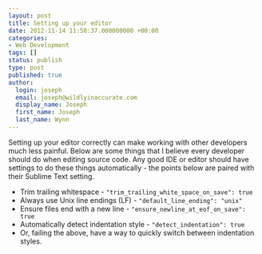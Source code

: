 ```yaml
---
layout: post
title: Setting up your editor
date: 2012-11-14 11:50:37.000000000 +00:00
categories:
- Web Development
tags: []
status: publish
type: post
published: true
author:
  login: joseph
  email: joseph@wildlyinaccurate.com
  display_name: Joseph
  first_name: Joseph
  last_name: Wynn
---
```

<p>Setting up your editor correctly can make working with other developers much less painful. Below are some things that I believe every developer should do when editing source code. Any good IDE or editor should have settings to do these things automatically - the points below are paired with their Sublime Text setting.</p>
<ul>
<li>Trim trailing whitespace - <code>"trim_trailing_white_space_on_save": true</code></li>
<li>Always use Unix line endings (LF) - <code>"default_line_ending": "unix"</code></li>
<li>Ensure files end with a new line - <code>"ensure_newline_at_eof_on_save": true</code></li>
<li>Automatically detect indentation style - <code>"detect_indentation": true</code></li>
<li>Or, failing the above, have a way to quickly switch between indentation styles.</li>
</ul>
